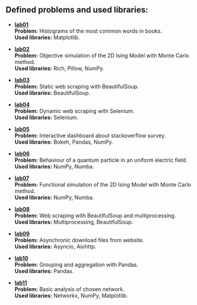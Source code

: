 ## **Defined problems and used libraries:**

- **[lab01](https://github.com/mateuszk098/python_learning_tools/tree/master/python_in_science/lab01)** <br />
  **Problem:** Histograms of the most common words in books. <br />
  **Used libraries:** Matplotlib.

- **[lab02](https://github.com/mateuszk098/python_learning_tools/tree/master/python_in_science/lab02)** <br />
  **Problem:** Objective simulation of the 2D Ising Model with Monte Carlo method. <br />
  **Used libraries:** Rich, Pillow, NumPy.

- **[lab03](https://github.com/mateuszk098/python_learning_tools/tree/master/python_in_science/lab03)** <br />
  **Problem:** Static web scraping with BeautifulSoup. <br />
  **Used libraries:** BeautifulSoup.

- **[lab04](https://github.com/mateuszk098/python_learning_tools/tree/master/python_in_science/lab04)** <br />
  **Problem:** Dynamic web scraping with Selenium. <br />
  **Used libraries:** Selenium.

- **[lab05](https://github.com/mateuszk098/python_learning_tools/tree/master/python_in_science/lab05)** <br />
  **Problem:** Interactive dashboard about stackoverflow survey. <br />
  **Used libraries:** Bokeh, Pandas, NumPy.

- **[lab06](https://github.com/mateuszk098/python_learning_tools/tree/master/python_in_science/lab06)** <br />
  **Problem:** Behaviour of a quantum particle in an uniform electric field. <br />
  **Used libraries:** NumPy, Numba.

- **[lab07](https://github.com/mateuszk098/python_learning_tools/tree/master/python_in_science/lab07)** <br />
  **Problem:** Functional simulation of the 2D Ising Model with Monte Carlo method. <br />
  **Used libraries:** NumPy, Numba.

- **[lab08](https://github.com/mateuszk098/python_learning_tools/tree/master/python_in_science/lab08)** <br />
  **Problem:** Web scraping with BeautifulSoup and multiprocessing. <br />
  **Used libraries:** Multiprocessing, BeautifulSoup.

- **[lab09](https://github.com/mateuszk098/python_learning_tools/tree/master/python_in_science/lab09)** <br />
  **Problem:** Asynchronic download files from website. <br />
  **Used libraries:** Asyncio, Aiohttp.

- **[lab10](https://github.com/mateuszk098/python_learning_tools/tree/master/python_in_science/lab10)** <br />
  **Problem:** Grouping and aggregation with Pandas. <br />
  **Used libraries:** Pandas.

- **[lab11](https://github.com/mateuszk098/python_learning_tools/tree/master/python_in_science/lab11)** <br />
  **Problem:** Basic analysis of chosen network. <br />
  **Used libraries:** Networkx, NumPy, Matplotlib.
